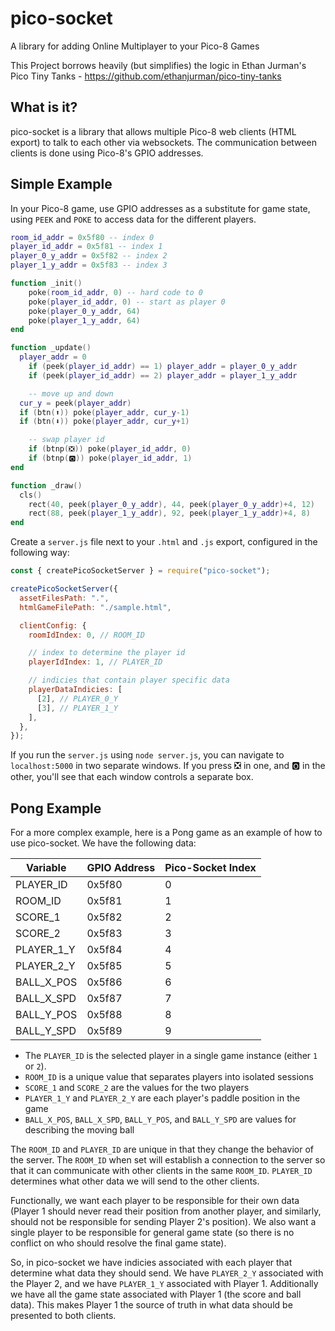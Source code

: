 # pico-socket

A library for adding Online Multiplayer to your Pico-8 Games

This Project borrows heavily (but simplifies) the logic in
Ethan Jurman's Pico Tiny Tanks - https://github.com/ethanjurman/pico-tiny-tanks

## What is it?

pico-socket is a library that allows multiple Pico-8 web clients (HTML export)
to talk to each other via websockets. The communication between clients is done
using Pico-8's GPIO addresses.

## Simple Example

In your Pico-8 game, use GPIO addresses as a substitute for game state, using
`PEEK` and `POKE` to access data for the different players.

```lua
room_id_addr = 0x5f80 -- index 0
player_id_addr = 0x5f81 -- index 1
player_0_y_addr = 0x5f82 -- index 2
player_1_y_addr = 0x5f83 -- index 3

function _init()
	poke(room_id_addr, 0) -- hard code to 0
	poke(player_id_addr, 0) -- start as player 0
	poke(player_0_y_addr, 64)
	poke(player_1_y_addr, 64)
end

function _update()
  player_addr = 0
	if (peek(player_id_addr) == 1) player_addr = player_0_y_addr
	if (peek(player_id_addr) == 2) player_addr = player_1_y_addr

	-- move up and down
  cur_y = peek(player_addr)
  if (btn(⬆️)) poke(player_addr, cur_y-1)
  if (btn(⬇️)) poke(player_addr, cur_y+1)

	-- swap player id
	if (btnp(❎)) poke(player_id_addr, 0)
	if (btnp(🅾️)) poke(player_id_addr, 1)
end

function _draw()
  cls()
	rect(40, peek(player_0_y_addr), 44, peek(player_0_y_addr)+4, 12)
	rect(88, peek(player_1_y_addr), 92, peek(player_1_y_addr)+4, 8)
end
```

Create a `server.js` file next to your `.html` and `.js` export,
configured in the following way:

```js
const { createPicoSocketServer } = require("pico-socket");

createPicoSocketServer({
  assetFilesPath: ".",
  htmlGameFilePath: "./sample.html",

  clientConfig: {
    roomIdIndex: 0, // ROOM_ID

    // index to determine the player id
    playerIdIndex: 1, // PLAYER_ID

    // indicies that contain player specific data
    playerDataIndicies: [
      [2], // PLAYER_0_Y
      [3], // PLAYER_1_Y
    ],
  },
});
```

If you run the `server.js` using `node server.js`, you can navigate
to `localhost:5000` in two separate windows. If you press ❎ in one,
and 🅾️ in the other, you'll see that each window controls a separate
box.

## Pong Example

For a more complex example, here is a Pong game as an example of how to use pico-socket.
We have the following data:

| Variable   | GPIO Address | Pico-Socket Index |
| ---------- | ------------ | ----------------- |
| PLAYER_ID  | 0x5f80       | 0                 |
| ROOM_ID    | 0x5f81       | 1                 |
| SCORE_1    | 0x5f82       | 2                 |
| SCORE_2    | 0x5f83       | 3                 |
| PLAYER_1_Y | 0x5f84       | 4                 |
| PLAYER_2_Y | 0x5f85       | 5                 |
| BALL_X_POS | 0x5f86       | 6                 |
| BALL_X_SPD | 0x5f87       | 7                 |
| BALL_Y_POS | 0x5f88       | 8                 |
| BALL_Y_SPD | 0x5f89       | 9                 |

- The `PLAYER_ID` is the selected player in a single game instance (either `1` or `2`).
- `ROOM_ID` is a unique value that separates players into isolated sessions
- `SCORE_1` and `SCORE_2` are the values for the two players
- `PLAYER_1_Y` and `PLAYER_2_Y` are each player's paddle position in the game
- `BALL_X_POS`, `BALL_X_SPD`, `BALL_Y_POS`, and `BALL_Y_SPD` are values for describing the moving ball

The `ROOM_ID` and `PLAYER_ID` are unique in that they change the behavior of the server. The `ROOM_ID`
when set will establish a connection to the server so that it can communicate with other clients in the
same `ROOM_ID`. `PLAYER_ID` determines what other data we will send to the other clients.

Functionally, we want each player to be responsible for their own data (Player 1 should never read
their position from another player, and similarly, should not be responsible for sending Player 2's position).
We also want a single player to be responsible for general game state (so there is no conflict on who should
resolve the final game state).

So, in pico-socket we have indicies associated with each player that determine what data they should send.
We have `PLAYER_2_Y` associated with the Player 2, and we have `PLAYER_1_Y` associated with Player 1. Additionally
we have all the game state associated with Player 1 (the score and ball data). This makes Player 1 the source
of truth in what data should be presented to both clients.
